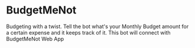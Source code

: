 # BudgetMeNot
Budgeting with a twist. Tell the bot what's your Monthly Budget amount for a certain expense and it keeps track of it. This bot will connect with BudgetMeNot Web App
